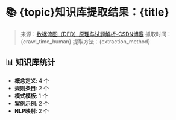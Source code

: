 # 📚 {topic}知识库提取结果：{title}
> 来源：[数据流图（DFD）原理与试题解析-CSDN博客](https://blog.csdn.net/qq_52108058/article/details/130657109)
> 抓取时间：{crawl_time_human}
> 提取方法：{extraction_method}

## 📊 知识库统计
- **概念定义**: 4 个
- **规则条目**: 2 个
- **模式模板**: 1 个
- **案例示例**: 2 个
- **NLP映射**: 2 个
